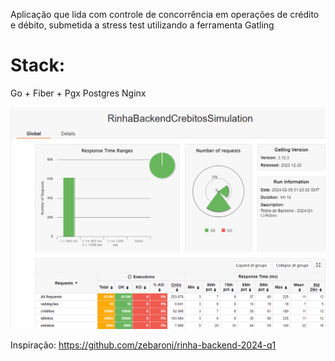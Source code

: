 Aplicação que lida com controle de concorrência em operações de crédito e débito, submetida a stress test utilizando a ferramenta Gatling

# Stack:
Go + Fiber + Pgx
Postgres
Nginx

![Gatling Report](https://github.com/samluiz/concurrency-control/blob/main/static/img/gatling-report.png)

Inspiração: https://github.com/zebaroni/rinha-backend-2024-q1
